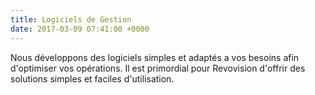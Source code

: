 ```yaml
---
title: Logiciels de Gestion
date: 2017-03-09 07:41:00 +0000
---
```


Nous développons des logiciels simples et adaptés a vos besoins afin d'optimiser vos opérations. Il est primordial pour Revovision d'offrir des solutions simples et faciles d'utilisation.